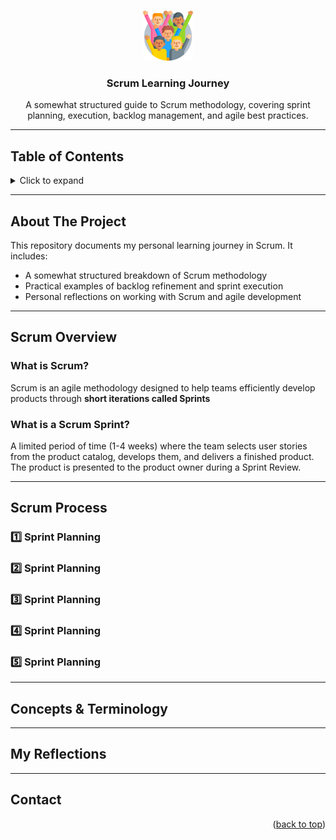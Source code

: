 <a id="readme-top"></a>

<br />
<div align="center">
  <a href="https://github.com/Jeria93/scrum-guide">
    <img src="diversity.png" alt="Logo" width="80" height="80">
  </a>

  <h3 align="center">Scrum Learning Journey</h3>

  <p align="center">
    A somewhat structured guide to Scrum methodology, covering sprint planning, execution, backlog management, and agile best practices.
  </p>
</div>

---
## Table of Contents
<details>
  <summary>Click to expand</summary>
  <ol>
    <li><a href="#about-the-project">About The Project</a></li>
    <li><a href="#scrum-overview">Scrum Overview</a></li>
    <li><a href="#scrum-process">Scrum Process</a>
      <ul>
        <li><a href="#sprint-planning">Sprint Planning</a></li>
        <li><a href="#sprint-execution">Sprint Execution</a></li>
        <li><a href="#sprint-review">Sprint Review</a></li>
        <li><a href="#sprint-retrospective">Sprint Retrospective</a></li>
      </ul>
    </li>
    <li><a href="#concepts-and-terminology">Concepts & Terminology</a></li>
    <li><a href="#my-reflections">My Reflections</a></li>
    <li><a href="#contact">Contact</a></li>
  </ol>
</details>

---
## About The Project
This repository documents my personal learning journey in Scrum. It includes:
- A somewhat structured breakdown of Scrum methodology
- Practical examples of backlog refinement and sprint execution
- Personal reflections on working with Scrum and agile development
---
## Scrum Overview
### What is Scrum?
Scrum is an agile methodology designed to help teams efficiently develop products through **short iterations called Sprints**

### What is a Scrum Sprint?

A limited period of time (1-4 weeks) where the team selects user stories from the product catalog, develops them, and delivers a finished product. The product is presented to the product owner during a Sprint Review.

---
## Scrum Process

### **1️⃣ Sprint Planning**
### **2️⃣ Sprint Planning**
### **3️⃣ Sprint Planning**
### **4️⃣ Sprint Planning**
### **5️⃣ Sprint Planning**
---
## Concepts & Terminology
---
## My Reflections
---
## Contact

<p align="right">(<a href="#readme-top">back to top</a>)</p>
